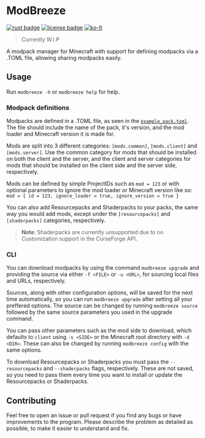 # ModBreeze
[![rust badge](https://img.shields.io/static/v1?label=Made%20with&message=Rust&style=for-the-badge&logo=rust&labelColor=e82833&color=b11522)](https://www.rust-lang.org/)
[![license badge](https://img.shields.io/github/license/Mr1cecream/ModBreeze?style=for-the-badge)](https://github.com/Mr1cecream/ModBreeze/blob/main/LICENSE)
[![ko-fi](https://ko-fi.com/img/githubbutton_sm.svg)](https://ko-fi.com/mr_icecream)

> Currently W.I.P

A modpack manager for Minecraft with support for defining modpacks via a .TOML file, allowing sharing modpacks easily.

## Usage
Run `modbreeze -h` or `modbreeze help` for help.

### Modpack definitions
Modpacks are defined in a .TOML file, as seen in the [`example_pack.toml`](example_pack.toml).
The file should include the name of the pack, it's version, and the mod loader and Minecraft version it is made for.

Mods are split into 3 different categories: `[mods.common]`, `[mods.client]` and `[mods.server]`.
Use the common category for mods that should be installed on both the client and the server,
and the client and server categories for mods that should be installed on the client side and the server side, respectively.

Mods can be defined by simple ProjectIDs such as `mod = 123`
or with optional parameters to ignore the mod loader or Minecraft version like so:
`mod = { id = 123, ignore_loader = true, ignore_version = true }`

You can also add Resourcepacks and Shaderpacks to your packs,
the same way you would add mods, except under the `[resourcepacks]` and `[shaderpacks]` categories, respectively.
> **Note**: Shaderpacks are currently unsupported due to no Customization support in the CurseForge API.

### CLI
You can download modpacks by using the command `modbreeze upgrade` and providing the source via either `-f <FILE>` or `-u <URL>`,
for sourcing local files and URLs, respectively.

Sources, along with other configuration options, will be saved for the next time automatically, so you can run `modbreeze upgrade` after setting all your preffered options. The source can be changed by running `modbreeze source` followed by the same source parameters you used in the upgrade command.

You can pass other parameters such as the mod side to download, which defaults to `client` using `-s <SIDE>` or the Minecraft root directory with `-d <DIR>`. These can also be changed by running `modbreeze config` with the same options.

To download Resourcepacks or Shaderpacks you must pass the `--resourcepacks` and `--shaderpacks` flags, respectively.
These are not saved, so you need to pass them every time you want to install or update the Resourcepacks or Shaderpacks.

## Contributing
Feel free to open an issue or pull request if you find any bugs or have improvements to the program.
Please describe the problem as detailed as possible, to make it easier to understand and fix.
